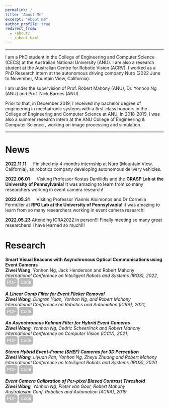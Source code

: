```yaml
---
permalink: /
title: "About Me"
excerpt: "About me"
author_profile: true
redirect_from: 
  - /about/
  - /about.html
---
```


<style type="text/css">
#touch {
 background-color: #bbb;
 padding: .4em;
 -moz-border-radius: 5px;
 -webkit-border-radius: 5px;
 border-radius: 6px;
 color: #fff;
 font-size: 14px;
 text-decoration: none;
 border: none;
}
#touch:hover {
 border: none;
 background: orange;
 box-shadow: 0px 0px 1px #777;
}
</style>

<style type="text/css">
a:link {text-decoration: none; }
a:hover { text-decoration: underline; }
</style>

------

I am a PhD student in the <a target="_blank" href="https://cecs.anu.edu.au/">College of Engineering and Computer Science (CECS)<a/> at the <a target="_blank" href="https://www.anu.edu.au/">Australian National University (ANU)<a/>. I am also a research student at the <a target="_blank" href="https://www.roboticvision.org/">Australian Centre for Robotic Vision (ACRV)<a/>. I worked as a PhD Research intern at the autonomous driving company [Nuro](https://www.nuro.ai/) (2022 June to November, Mountain View, California).

I am under the supervision of <a target="_blank" href="https://users.cecs.anu.edu.au/~Robert.Mahony/">Prof. Robert Mahony<a/> (ANU), <a target="_blank" href="https://scholar.google.com/citations?user=DeHsa3wAAAAJ&hl=en">Dr. Yonhon Ng<a/> (ANU) and <a target="_blank" href="https://users.cecs.anu.edu.au/~nmb/">Prof. Nick Barnes<a/> (ANU).

Prior to that, in December 2019, I received my bachelor degree of engineering in mechatronic systems with a first-class honours in the College of Engineering and Computer Science at ANU. In 2018-2019, I was also a summer research intern at the <a target="_blank" href="https://cecs.anu.edu.au/study/more-information/summer-research-program"> ANU College of Engineering & Computer Science <a/>, working on image processing and simulation.

------

News
======
**2022.11.11** &emsp; Finished my 4-months internship at <a target="_blank" href="https://www.nuro.ai/">Nuro (Mountain View, California)<a/>, an robotics company developing autonomous delivery vehicles.
  
**2022.06.01** &emsp; Visiting Professor Kostas Daniilidis <a target="_blank" href="http://users.umiacs.umd.edu/~yiannis/"> and the **GRASP Lab at the University of Pennsylvania**! It was amazing to learn from so many researchers working in event camera research! 
  
**2022.05.31** &emsp; Visiting Professor Yiannis Aloimonos and Dr Cornelia Fermüller at **RPG Lab at the University of Pennsylvania**! It was amazing to learn from so many researchers working in event camera research! 
  
**2022.05.23**
Attending ICRA2022 in person!!! Finally meeting so many great researchers! I have learned so much!!! 

Research
======
<a target="_blank" href="https://arxiv.org/abs/2208.01710">**Smart Visual Beacons with Asynchronous Optical Communications using Event Cameras**<a/><br>
**Ziwei Wang**, Yonhon Ng, Jack Henderson and Robert Mahony<br>
<em>International Conference on Intelligent Robots and Systems (IROS), 2022, <em/><br>
<a target="_blank" href="https://arxiv.org/abs/2208.01710"><button id="touch">PDF</button></a> <a target="_blank" href="https://github.com/ziweiWWANG/Event-Beacon-Communication"><button id="touch">Code</button></a>
  
<a target="_blank" href="https://arxiv.org/abs/2205.08090">**A Linear Comb Filter for Event Flicker Removal**<a/><br>
**Ziwei Wang**, Dingran Yuan, Yonhon Ng, and Robert Mahony<br>
<em>International Conference on Robotics and Automation (ICRA), 2021, <em/><br>
<a target="_blank" href="https://arxiv.org/abs/2205.08090"><button id="touch">PDF</button></a> <a target="_blank" href="https://github.com/ziweiWWANG/EFR"><button id="touch">Code</button></a>
  
<a target="_blank" href="https://arxiv.org/abs/2012.05590">**An Asynchronous Kalman Filter for Hybrid Event Cameras**<a/><br>
**Ziwei Wang**, Yonhon Ng, Cedric Scheerlinck and Robert Mahony<br>
<em>International Conference on Computer Vision (ICCV), 2021, <em/><br>
<a target="_blank" href="https://arxiv.org/abs/2012.05590"><button id="touch">PDF</button></a> <a target="_blank" href="https://github.com/ziweiWWANG/AKF"><button id="touch">Code</button></a>
  
<a target="_blank" href="https://arxiv.org/abs/2110.04988">**Stereo Hybrid Event-Frame (SHEF) Cameras for 3D Perception**<a/><br>
**Ziwei Wang**, Liyuan Pan, Yonhon Ng, Zheyu Zhuang and Robert Mahony<br>
<em>International Conference on Intelligent Robots and Systems (IROS), 2020<em/><br>
<a target="_blank" href="https://arxiv.org/abs/2110.04988"><button id="touch">PDF</button></a> <a target="_blank" href="https://github.com/ziweiWWANG/SHEF"><button id="touch">Code</button></a>

<a target="_blank" href="https://arxiv.org/pdf/2012.09378">**Event Camera Calibration of Per-pixel Biased Contrast Threshold**<a/><br>
**Ziwei Wang**, Yonhon Ng, Pieter van Goor, Robert Mahony<br>
<em>Australasian Conf. Robotics and Automation (ACRA), 2019<em/><br>
<a target="_blank" href="https://arxiv.org/pdf/2012.09378"><button id="touch">PDF</button></a> <a target="_blank" href="https://github.com/ziweiWWANG/Event-Camera-Calibration"><button id="touch">Code</button></a>  
